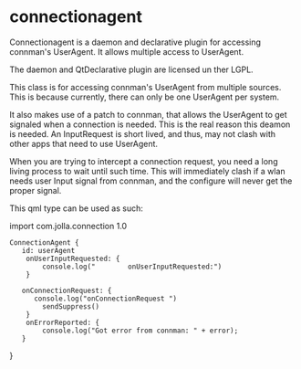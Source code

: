 connectionagent
===============

Connectionagent is a daemon and declarative plugin for accessing connman's UserAgent. It allows multiple access to UserAgent.

The daemon and QtDeclarative plugin are licensed un ther LGPL.


This class is for accessing connman's UserAgent from multiple sources.
This is because currently, there can only be one UserAgent per system.

It also makes use of a patch to connman, that allows the UserAgent
to get signaled when a connection is needed. This is the real reason
this deamon is needed. An InputRequest is short lived, and thus, may
not clash with other apps that need to use UserAgent.

When you are trying to intercept a connection request, you need a long
living process to wait until such time. This will immediately clash if
a wlan needs user Input signal from connman, and the configure will never
get the proper signal.

This qml type can be used as such:

import com.jolla.connection 1.0

    ConnectionAgent {
       id: userAgent
        onUserInputRequested: {
            console.log("        onUserInputRequested:")
        }

       onConnectionRequest: {
          console.log("onConnectionRequest ")
            sendSuppress()
        }
        onErrorReported: {
            console.log("Got error from connman: " + error);
       }
   }
 